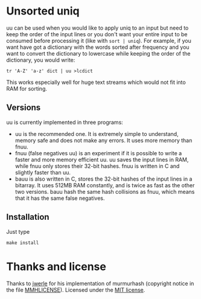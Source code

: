 Unsorted uniq
=============

uu can be used when you would like to apply uniq to an input but need to
keep the order of the input lines or you don't want your entire input to
be consumed before processing it (like with `sort | uniq`).
For example, if you want have got a dictionary with the words sorted
after frequency and you want to convert the dictionary to lowercase
while keeping the order of the dictionary, you would write:

	tr 'A-Z' 'a-z' dict | uu >lcdict

This works especially well for huge text streams which would not fit
into RAM for sorting.

Versions
--------

uu is currently implemented in three programs:

-	uu is the recommended one. It is extremely simple
	to understand, memory safe and does not make any errors.
	It uses more memory than fnuu.
-	fnuu (false negatives uu) is an experiment if it is possible to write
	a faster and more memory efficient uu. uu saves the input lines in
	RAM, while fnuu only stores their 32-bit hashes.
	fnuu is written in C and slightly faster than uu.
-	bauu is also written in C, stores the 32-bit hashes of the input lines
	in a bitarray. It uses 512MB RAM constantly, and is twice as fast as the
	other two versions. bauu hash the same hash collisions as fnuu, which
	means that it has the same false negatives.

Installation
------------

Just type

	make install

Thanks and license
==================

Thanks to [jwerle](https://www.github.com/jwerle) for his implementation
of murmurhash (copyright notice in the file [MMHLICENSE](./MMHLICENSE)).
Licensed under the [MIT license](./LICENSE).
